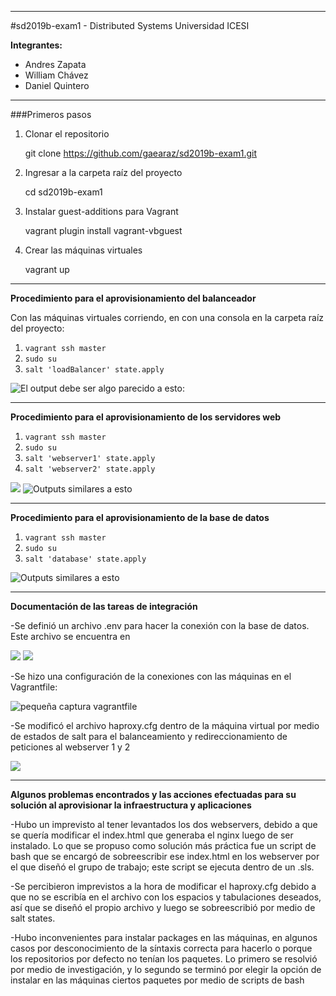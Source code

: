 
----------


#sd2019b-exam1 - Distributed Systems
Universidad ICESI

**Integrantes:**

- Andres Zapata
- William Chávez
- Daniel Quintero


----------

###Primeros pasos

1. Clonar el repositorio
  
	git clone https://github.com/gaearaz/sd2019b-exam1.git
  
2. Ingresar a la carpeta raíz del proyecto
  
	cd sd2019b-exam1

3. Instalar guest-additions para Vagrant

	vagrant plugin install vagrant-vbguest

4. Crear las máquinas virtuales

	vagrant up

----------

**Procedimiento para el aprovisionamiento del balanceador**

Con las máquinas virtuales corriendo, en con una consola en la carpeta raíz del proyecto:

1. `vagrant ssh master`
2. `sudo su`
3. `salt 'loadBalancer' state.apply`

![El output debe ser algo parecido a esto:](https://i.imgur.com/ObN7NhF.png)

----------

**Procedimiento para el aprovisionamiento de los servidores web**

1. `vagrant ssh master`
2. `sudo su`
3. `salt 'webserver1' state.apply`
4. `salt 'webserver2' state.apply`

![](https://i.imgur.com/JDZRKnn.png)
![Outputs similares a esto](https://i.imgur.com/7ntxlkI.png)

----------

**Procedimiento para el aprovisionamiento de la base de datos**

1. `vagrant ssh master`
2. `sudo su`
3. `salt 'database' state.apply`

![Outputs similares a esto](https://i.imgur.com/8aOqpRv.jpg)

----------

**Documentación de las tareas de integración**

-Se definió un archivo .env para hacer la conexión con la base de datos. Este archivo se encuentra en 

![](https://i.imgur.com/Rzm80ds.jpg)
![](https://i.imgur.com/Kl2bYRd.jpg)

-Se hizo una configuración de la conexiones con las máquinas en el Vagrantfile:

![pequeña captura vagrantfile](https://i.imgur.com/fFdPTlM.png)

-Se modificó el archivo haproxy.cfg dentro de la máquina virtual por medio de estados de salt para el balanceamiento y redireccionamiento de peticiones al webserver 1 y 2

![](https://i.imgur.com/SohRCiM.png)

----------

**Algunos problemas encontrados y las acciones efectuadas para su solución al aprovisionar la infraestructura y aplicaciones**

-Hubo un imprevisto al tener levantados los dos webservers, debido a que se quería modificar el index.html que generaba el nginx luego de ser instalado. Lo que se propuso como solución más práctica fue un script de bash que se encargó de sobreescribir ese index.html en los webserver por el que diseñó el grupo de trabajo; este script se ejecuta dentro de un .sls.

-Se percibieron imprevistos a la hora de modificar el haproxy.cfg debido a que no se escribía en el archivo con los espacios y tabulaciones deseados, así que se diseñó el propio archivo y luego se sobreescribió por medio de salt states.

-Hubo inconvenientes para instalar packages en las máquinas, en algunos casos por desconocimiento de la síntaxis correcta para hacerlo o porque los repositorios por defecto no tenían los paquetes. Lo primero se resolvió por medio de investigación, y lo segundo se terminó por elegir la opción de instalar en las máquinas ciertos paquetes por medio de scripts de bash
